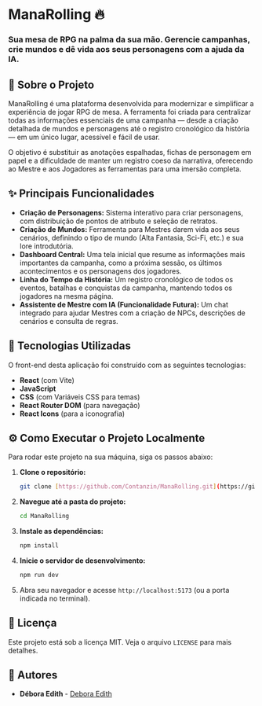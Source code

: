 # ManaRolling 🔥

### Sua mesa de RPG na palma da sua mão. Gerencie campanhas, crie mundos e dê vida aos seus personagens com a ajuda da IA.

## 📖 Sobre o Projeto

ManaRolling é uma plataforma desenvolvida para modernizar e simplificar a experiência de jogar RPG de mesa. A ferramenta foi criada para centralizar todas as informações essenciais de uma campanha — desde a criação detalhada de mundos e personagens até o registro cronológico da história — em um único lugar, acessível e fácil de usar.

O objetivo é substituir as anotações espalhadas, fichas de personagem em papel e a dificuldade de manter um registro coeso da narrativa, oferecendo ao Mestre e aos Jogadores as ferramentas para uma imersão completa.

## ✨ Principais Funcionalidades

-   **Criação de Personagens:** Sistema interativo para criar personagens, com distribuição de pontos de atributo e seleção de retratos.
-   **Criação de Mundos:** Ferramenta para Mestres darem vida aos seus cenários, definindo o tipo de mundo (Alta Fantasia, Sci-Fi, etc.) e sua lore introdutória.
-   **Dashboard Central:** Uma tela inicial que resume as informações mais importantes da campanha, como a próxima sessão, os últimos acontecimentos e os personagens dos jogadores.
-   **Linha do Tempo da História:** Um registro cronológico de todos os eventos, batalhas e conquistas da campanha, mantendo todos os jogadores na mesma página.
-   **Assistente de Mestre com IA (Funcionalidade Futura):** Um chat integrado para ajudar Mestres com a criação de NPCs, descrições de cenários e consulta de regras.

## 🚀 Tecnologias Utilizadas

O front-end desta aplicação foi construído com as seguintes tecnologias:

-   **React** (com Vite)
-   **JavaScript**
-   **CSS** (com Variáveis CSS para temas)
-   **React Router DOM** (para navegação)
-   **React Icons** (para a iconografia)

## ⚙️ Como Executar o Projeto Localmente

Para rodar este projeto na sua máquina, siga os passos abaixo:

1.  **Clone o repositório:**
    ```bash
    git clone [https://github.com/Contanzin/ManaRolling.git](https://github.com/Contanzin/ManaRolling.git)
    ```
2.  **Navegue até a pasta do projeto:**
    ```bash
    cd ManaRolling
    ```
3.  **Instale as dependências:**
    ```bash
    npm install
    ```
4.  **Inicie o servidor de desenvolvimento:**
    ```bash
    npm run dev
    ```
5.  Abra seu navegador e acesse `http://localhost:5173` (ou a porta indicada no terminal).

## 📄 Licença

Este projeto está sob a licença MIT. Veja o arquivo `LICENSE` para mais detalhes.
## 👤 Autores

* **Débora Edith** - [Debora Edith](https://github.com/deboraedithm)
